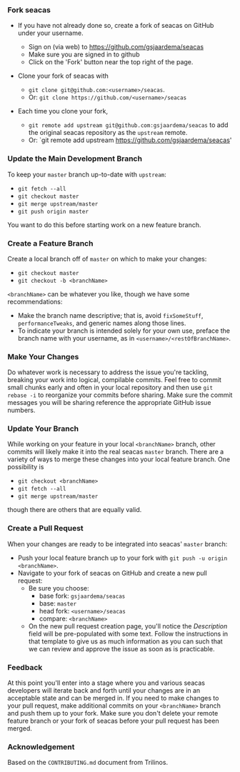 ### Fork seacas

* If you have not already done so, create a fork of seacas on GitHub under your username.
  * Sign on (via web) to https://github.com/gsjaardema/seacas
  * Make sure you are signed in to github
  * Click on the 'Fork' button near the top right of the page.

* Clone your fork of seacas with 
  * `git clone git@github.com:<username>/seacas`.
  * Or: `git clone https://github.com/<username>/seacas`

* Each time you clone your fork, 
  * `git remote add upstream git@github.com:gsjaardema/seacas` to add the original seacas repository as the `upstream` remote.
  * Or: `git remote add upstream https://github.com/gsjaardema/seacas'

### Update the Main Development Branch

To keep your `master` branch up-to-date with `upstream`:

* `git fetch --all`
* `git checkout master`
* `git merge upstream/master`
* `git push origin master`

You want to do this before starting work on a new feature branch.

### Create a Feature Branch

Create a local branch off of `master` on which to make your changes:

* `git checkout master`
* `git checkout -b <branchName>`

`<branchName>` can be whatever you like, though we have some recommendations:
* Make the branch name descriptive; that is, avoid `fixSomeStuff`, `performanceTweaks`, and generic names along those lines.
* To indicate your branch is intended solely for your own use, preface the branch name with your username, as in `<username>/<restOfBranchName>`.

### Make Your Changes

Do whatever work is necessary to address the issue you're tackling,
breaking your work into logical, compilable commits.  Feel free to
commit small chunks early and often in your local repository and then
use `git rebase -i` to reorganize your commits before sharing.  Make
sure the commit messages you will be sharing reference the appropriate
GitHub issue numbers.

### Update Your Branch

While working on your feature in your local `<branchName>` branch,
other commits will likely make it into the real seacas `master`
branch.  There are a variety of ways to merge these changes into your
local feature branch.  One possibility is

* `git checkout <branchName>`
* `git fetch --all`
* `git merge upstream/master`

though there are others that are equally valid.

### Create a Pull Request

When your changes are ready to be integrated into seacas' `master` branch:

* Push your local feature branch up to your fork with `git push -u origin <branchName>`.
* Navigate to your fork of seacas on GitHub and create a new pull request:
  * Be sure you choose:
    * base fork:  `gsjaardema/seacas`
    * base:  `master`
    * head fork:  `<username>/seacas`
    * compare:  `<branchName>`
  * On the new pull request creation page, you'll notice the *Description* field will be pre-populated with some text.  Follow the instructions in that template to give us as much information as you can such that we can review and approve the issue as soon as is practicable.

### Feedback

At this point you'll enter into a stage where you and various seacas
developers will iterate back and forth until your changes are in an
acceptable state and can be merged in.  If you need to make changes to
your pull request, make additional commits on your `<branchName>`
branch and push them up to your fork.  Make sure you don't delete your
remote feature branch or your fork of seacas before your pull request
has been merged.

### Acknowledgement
Based on the `CONTRIBUTING.md` document from Trilinos.